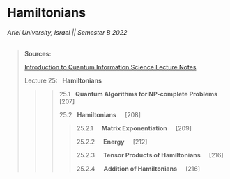# Hamiltonians

###### Ariel University, Israel || Semester B 2022

> **Sources:**
> 
> [Introduction to Quantum Information Science Lecture Notes](https://www.scottaaronson.com/qclec.pdf)
> 
> Lecture 25: &nbsp; **Hamiltonians** <br/>
>> 
>>> 25.1 &nbsp; **Quantum Algorithms for NP-complete Problems** &nbsp; &nbsp; [207] <br/>
>>> 
>>> 25.2 &nbsp; **Hamiltonians** &nbsp; &nbsp; [208] <br/>
>>>> 25.2.1 &nbsp; &nbsp; **Matrix Exponentiation** &nbsp; &nbsp; [209] <br/>
>>>> 
>>>> 25.2.2 &nbsp; &nbsp; **Energy** &nbsp; &nbsp; [212] <br/>
>>>> 
>>>> 25.2.3 &nbsp; &nbsp; **Tensor Products of Hamiltonians** &nbsp; &nbsp; [216] <br/>
>>>> 
>>>> 25.2.4 &nbsp; &nbsp; **Addition of Hamiltonians** &nbsp; &nbsp; [216] <br/>

